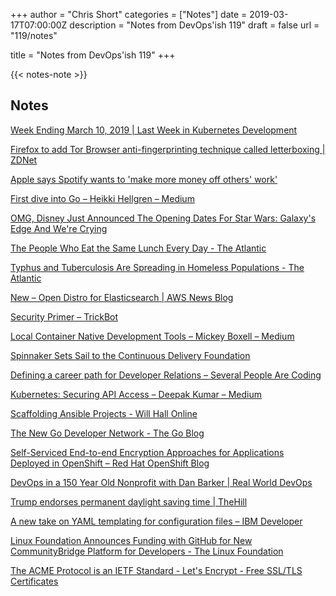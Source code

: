 +++
author = "Chris Short"
categories = ["Notes"]
date = 2019-03-17T07:00:00Z
description = "Notes from DevOps'ish 119"
draft = false
url = "119/notes"

title = "Notes from DevOps'ish 119"
+++

{{< notes-note >}}

## Notes

[Week Ending March 10, 2019 | Last Week in Kubernetes Development](http://lwkd.info/2019/20190312)

[Firefox to add Tor Browser anti-fingerprinting technique called letterboxing | ZDNet](https://www.zdnet.com/article/firefox-to-add-tor-browser-anti-fingerprinting-technique-called-letterboxing/)

[Apple says Spotify wants to 'make more money off others' work'](https://mashable.com/article/apple-response-spotify/#0IMBXFml0Pqf)

[First dive into Go – Heikki Hellgren – Medium](https://medium.com/@drodil/first-dive-into-go-21d7e61024bc)

[OMG, Disney Just Announced The Opening Dates For Star Wars: Galaxy's Edge And We're Crying](https://www.buzzfeed.com/briangalindo/disney-just-announced-the-opening-dates-for-star-wars)

[The People Who Eat the Same Lunch Every Day - The Atlantic](https://www.theatlantic.com/family/archive/2019/03/eating-the-same-thing-lunch-meal/584347/)

[Typhus and Tuberculosis Are Spreading in Homeless Populations - The Atlantic](https://www.theatlantic.com/health/archive/2019/03/typhus-tuberculosis-medieval-diseases-spreading-homeless/584380/)

[New – Open Distro for Elasticsearch | AWS News Blog](https://aws.amazon.com/blogs/aws/new-open-distro-for-elasticsearch/)

[Security Primer – TrickBot](https://www.cisecurity.org/white-papers/security-primer-trickbot/)

[Local Container Native Development Tools – Mickey Boxell – Medium](https://medium.com/@m.r.boxell/local-container-native-development-tools-ef4b1beb472c)

[Spinnaker Sets Sail to the Continuous Delivery Foundation](https://medium.com/netflix-techblog/spinnaker-sets-sail-to-the-continuous-delivery-foundation-e81cd2cbbfeb)

[Defining a career path for Developer Relations – Several People Are Coding](https://slack.engineering/defining-a-career-path-for-developer-relations-cf70257352dd)

[Kubernetes: Securing API Access – Deepak Kumar – Medium](https://medium.com/@rabh9717/kubernetes-securing-api-access-7ee2900a38af)

[Scaffolding Ansible Projects - Will Hall Online](https://www.willhallonline.co.uk/blog/2019-03-08-scaffolding-ansible-projects/)

[The New Go Developer Network - The Go Blog](https://blog.golang.org/go-developer-network)

[Self-Serviced End-to-end Encryption Approaches for Applications Deployed in OpenShift – Red Hat OpenShift Blog](https://blog.openshift.com/self-serviced-end-to-end-encryption-approaches-for-applications-deployed-in-openshift/)

[DevOps in a 150 Year Old Nonprofit with Dan Barker | Real World DevOps](https://www.realworlddevops.com/episodes/devops-in-a-150-year-old-nonprofit)

[Trump endorses permanent daylight saving time | TheHill](https://thehill.com/homenews/administration/433472-trump-endorses-permanent-daylight-saving-time)

[A new take on YAML templating for configuration files – IBM Developer](https://developer.ibm.com/blogs/yaml-templating-tool-to-simplify-complex-configuration-management/)

[Linux Foundation Announces Funding with GitHub for New CommunityBridge Platform for Developers - The Linux Foundation](https://www.linuxfoundation.org/press-release/2019/03/linux-foundation-announces-funding-with-github-for-new-communitybridge-platform-for-developers/)

[The ACME Protocol is an IETF Standard - Let's Encrypt - Free SSL/TLS Certificates](https://letsencrypt.org/2019/03/11/acme-protocol-ietf-standard.html)
